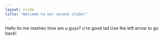 ```yaml
---
layout: slide
title: "Welcome to our second slide!"
---
```

Hello its me mashec how are u guys? u're good lad
Use the left arrow to go back!
